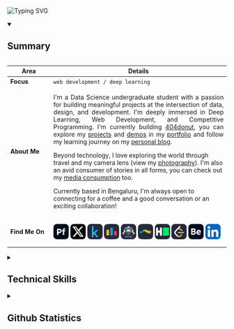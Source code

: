 ![Typing SVG](https://readme-typing-svg.demolab.com?font=Jersey+10&size=45&pause=400&vCenter=true&center=false&width=800&color=F37626&lines=Welcome+to+my+github+profile+:];Make+sure+to+follow+and+leave+a+star!;)

<details open>
<summary><h2>Summary</h2></summary>

<div style="overflow-x: auto;">

<table>
  <thead>
    <tr>
      <th>&nbsp;&nbsp;&nbsp;&nbsp;&nbsp;&nbsp;&nbsp;Area&nbsp;&nbsp;&nbsp;&nbsp;&nbsp;&nbsp;&nbsp;</th>
      <th>Details</th>
    </tr>
  </thead>
  <tbody>
    <tr>
      <td><strong>Focus</strong></td>
      <td><code>web development / deep learning</code></td>
    </tr>
    <tr>
      <td><strong>About Me</strong></td>
      <td>
        <p align="justify">
I'm a Data Science undergraduate student with a passion for building meaningful projects at the intersection of data, design, and development. I'm deeply immersed in Deep Learning, Web Development, and Competitive Programming. I'm currently building <a href="https://www.404donut.com">404donut</a>, you can explore my <a href="https://www.akasewang.me/projects">projects</a> and <a href="https://www.akasewang.me/demos">demos</a> in my <a href="https://www.akasewang.me">portfolio</a> and follow my learning journey on my <a href="https://www.akasewang.me/posts">personal blog</a>.

Beyond technology, I love exploring the world through travel and my camera lens (view my <a href="https://www.akasewang.me/photos">photography</a>). I'm also an avid consumer of stories in all forms, you can check out my <a href="https://www.akasewang.me/photos">media consumption</a> too.

Currently based in Bengaluru, I'm always open to connecting for a coffee and a good conversation or an exciting collaboration!
        </p>
      </td>
    </tr>
    <tr>
      <td><strong>Find Me On</strong></td>
      <td>
        <p align="left">
          <a href="https://akasewang.me" target="_blank"><img align="center" width="35px" src="icons/socials/portfolio.svg" alt="akasewang"/></a>
          <a href="https://x.com/akasewang" target="_blank"><img align="center" src="icons/socials/x.svg" width="35px" alt="x"/></a>
          <a href="https://www.kaggle.com/akasewang" target="_blank"><img align="center" width="35px" src="icons/socials/kaggle.svg" alt="kaggle"/></a>
          <a href="https://codeforces.com/profile/akasewang" target="_blank"><img align="center" width="35px" src="icons/socials/codeforces.svg" alt="codeforces"/></a>
          <a href="https://atcoder.jp/users/akasewang" target="_blank"><img align="center" width="35px" src="icons/socials/atcoder.svg" alt="atcoder"/></a>
          <a href="https://profiles.topcoder.com/akasewang" target="_blank"><img align="center" width="35px" src="icons/socials/topcoder.svg" alt="topcoder"/></a>
          <a href="https://www.hackerrank.com/profile/akasewang" target="_blank"><img align="center" width="35px" src="icons/socials/hackerrank.svg" alt="hackerrank"/></a>
          <a href="https://leetcode.com/u/akasewang/" target="_blank"><img align="center" width="35px" src="icons/socials/leetcode.svg" alt="leetcode"/></a>
          <a href="https://behance.com/akasewang" target="_blank"><img align="center" width="35px" src="icons/socials/behance.svg" alt="behance"/></a>
          <a href="https://linkedin.com/in/akasewang" target="_blank"><img align="center" src="icons/socials/linkedin.svg" width="35px" alt="linkedin"/></a>
        </p>
      </td>
    </tr>
  </tbody>
</table>

</div>

</details>



<details>
<summary><h2>Technical Skills</h2></summary>

<div style="overflow-x: auto;">

<table>
  <thead>
    <tr>
      <th>&nbsp;&nbsp;&nbsp;&nbsp;&nbsp;&nbsp;&nbsp;&nbsp;&nbsp;&nbsp;&nbsp;&nbsp;&nbsp;&nbsp;&nbsp;&nbsp;Category&nbsp;&nbsp;&nbsp;&nbsp;&nbsp;&nbsp;&nbsp;&nbsp;&nbsp;&nbsp;&nbsp;&nbsp;&nbsp;&nbsp;&nbsp;&nbsp;</th>
      <th>Skills</th>
    </tr>
  </thead>
<tbody>
    <tr>
      <td><strong>Programming & Markup</strong></td>
      <td>
        <img src="icons/skills/html.svg" width="35px" alt="html"/>
        <img src="icons/skills/css.svg" width="35px" alt="css"/>
        <img src="icons/skills/javascript.svg" width="35px" alt="javascript"/>
        <img src="icons/skills/typescript.svg" width="35px" alt="typescript"/>
        <img src="icons/skills/python.svg" width="35px" alt="python"/>
        <img src="icons/skills/java.svg" width="35px" alt="java"/>
        <img src="icons/skills/c.svg" width="35px" alt="c"/>
        <img src="icons/skills/cpp.svg" width="35px" alt="cpp"/>
        <img src="icons/skills/golang.svg" width="35px" alt="golang"/>
        <img src="icons/skills/r.svg" width="35px" alt="r"/>
        <img src="icons/skills/matlab.svg" width="35px" alt="matlab"/>
      </td>
    </tr>
    <tr>
      <td><strong>Web Development</strong></td>
      <td>
        <img src="icons/skills/react.svg" width="35px" alt="react"/>
        <img src="icons/skills/nextjs.svg" width="35px" alt="nextjs"/>
        <img src="icons/skills/vuejs.svg" width="35px" alt="vue"/>
        <img src="icons/skills/nuxtjs.svg" width="35px" alt="nuxtjs"/>
        <img src="icons/skills/svelte.svg" width="35px" alt="svelte"/>
        <img src="icons/skills/redux.svg" width="35px" alt="redux"/>
        <img src="icons/skills/tailwindcss.svg" width="35px" alt="tailwindcss"/>
        <img src="icons/skills/jquery.svg" width="35px" alt="jquery"/>
        <img src="icons/skills/threejs.svg" width="35px" alt="threejs"/>
        <img src="icons/skills/gsap.svg" width="35px" alt="gsap"/>
        <img src="icons/skills/vite.svg" width="35px" alt="vite"/>
        <img src="icons/skills/nodejs.svg" width="35px" alt="nodejs"/>
        <img src="icons/skills/expressjs.svg" width="35px" alt="expressjs"/>
        <img src="icons/skills/django.svg" width="35px" alt="django"/>
        <img src="icons/skills/flask.svg" width="35px" alt="flask"/>
      </td>
    </tr>
    <tr>
      <td><strong>Databases & ORMs</strong></td>
      <td>
        <img src="icons/skills/mysql.svg" width="35px" alt="mysql"/>
        <img src="icons/skills/postgresql.svg" width="35px" alt="postgresql"/>
        <img src="icons/skills/mongodb.svg" width="35px" alt="mongodb"/>
        <img src="icons/skills/neon.svg" width="35px" alt="neon"/>
        <img src="icons/skills/prisma.svg" width="35px" alt="prisma"/>
      </td>
    </tr>
    <tr>
      <td><strong>Cloud, DevOps & Hosting</strong></td>
      <td>
        <img src="icons/skills/aws.svg" width="35px" alt="aws"/>
        <img src="icons/skills/azure.svg" width="35px" alt="azure"/>
        <img src="icons/skills/lambda.svg" width="35px" alt="lambda"/>
        <img src="icons/skills/docker.svg" width="35px" alt="docker"/>
        <img src="icons/skills/kubernetes.svg" width="35px" alt="kubernetes"/>
        <img src="icons/skills/firebase.svg" width="35px" alt="firebase"/>
      </td>
    </tr>
    <tr>
      <td><strong>Data Science & Machine Learning</strong></td>
      <td>
        <img src="icons/skills/pytorch.svg" width="35px" alt="pytorch"/>
        <img src="icons/skills/tensorflow.svg" width="35px" alt="tensorflow"/>
        <img src="icons/skills/scikitlearn.svg" width="35px" alt="scikitlearn"/>
        <img src="icons/skills/numpy.svg" width="35px" alt="numpy"/>
        <img src="icons/skills/pandas.svg" width="35px" alt="pandas"/>
        <img src="icons/skills/matplotlib.svg" width="35px" alt="matplotlib"/>
        <img src="icons/skills/seaborn.svg" width="35px" alt="seaborn"/>
        <img src="icons/skills/tableau.svg" width="35px" alt="tableau"/>
        <img src="icons/skills/streamlit.svg" width="35px" alt="streamlit"/>
        <img src="icons/skills/langchain.svg" width="35px" alt="langchain"/>
        <img src="icons/skills/cuda.svg" width="35px" alt="cuda"/>
        <img src="icons/skills/pyspark.svg" width="35px" alt="pyspark"/>
        <img src="icons/skills/hadoop.svg" width="35px" alt="hadoop"/>
      </td>
    </tr>
    <tr>
      <td><strong>Blockchain & Web3</strong></td>
      <td>
          <img src="icons/skills/solidity.svg" width="35px" alt="solidity"/>
          <img src="icons/skills/solana.svg" width="35px" alt="solana"/>
      </td>
    </tr>
    <tr>
      <td><strong>Software, Hardware & Tools</strong></td>
      <td>
        <img src="icons/skills/git.svg" width="35px" alt="git"/>
        <img src="icons/skills/npm.svg" width="35px" alt="npm"/>
        <img src="icons/skills/postman.svg" width="35px" alt="postman"/>
        <img src="icons/skills/blender.svg" width="35px" alt="blender"/>
        <img src="icons/skills/autocad.svg" width="35px" alt="autocad"/>
        <img src="icons/skills/wordpress.svg" width="35px" alt="wordpress"/>
        <img src="icons/skills/latex.svg" width="35px" alt="latex"/>
        <img src="icons/skills/raspberrypi.svg" width="35px" alt="raspberrypi"/>
        <img src="icons/skills/arduino.svg" width="35px" alt="arduino"/>
      </td>
    </tr>
  </tbody>
</table>

</div>

</details>

<details>
<summary><h2>Github Statistics</h2></summary>

<div style="overflow-x: auto;">

<table style="min-width: 800px;">
  <thead>
    <tr>
      <th style="text-align: center;">GitHub Stats</th>
      <th style="text-align: center;">Top Languages</th>
    </tr>
  </thead>
  <tbody>
    <tr>
      <td align="center">
        <img src="https://github-readme-stats.vercel.app/api?username=akasewang&hide_border=false&include_all_commits=false&count_private=false&theme=merko" alt="GitHub Stats" />
      </td>
      <td align="center">
        <img src="https://github-readme-stats.vercel.app/api/top-langs/?username=akasewang&hide_border=false&include_all_commits=false&count_private=false&layout=compact&theme=merko" alt="Top Languages" />
      </td>
    </tr>
    <tr>
      <td colspan="2" align="center">
        <p><strong>Note:</strong> Top languages is only a metric of the languages my public code consists of and doesn't reflect experience or skill level.</p>
      </td>
    </tr>
    <tr>
      <td colspan="2" align="center">
        <img src="https://github-readme-activity-graph.vercel.app/graph?username=akasewang&theme=merko&hide_border=false" alt="GitHub Contribution Graph" />
      </td>
    </tr>
  </tbody>
</table>

</div>

</details>
